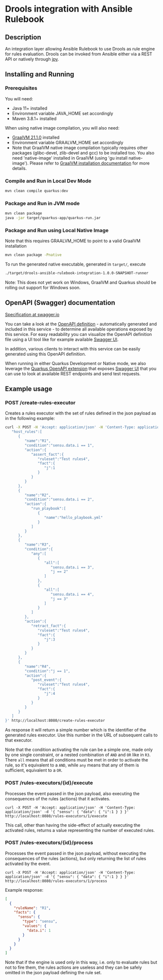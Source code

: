 # Drools integration with Ansible Rulebook

## Description

An integration layer allowing Ansible Rulebook to use Drools as rule engine for rules evaluation. Drools can be invoked from Ansible either via a REST API or natively through [jpy](https://pypi.org/project/jpy/).

## Installing and Running

### Prerequisites

You will need:
  - Java 11+ installed
  - Environment variable JAVA_HOME set accordingly
  - Maven 3.8.1+ installed

When using native image compilation, you will also need:
  - [GraalVM 21.1.0](https://github.com/graalvm/graalvm-ce-builds/releases/tag/vm-21.1.0) installed
  - Environment variable GRAALVM_HOME set accordingly
  - Note that GraalVM native image compilation typically requires other packages (glibc-devel, zlib-devel and gcc) to be installed too.  You also need 'native-image' installed in GraalVM (using 'gu install native-image'). Please refer to [GraalVM installation documentation](https://www.graalvm.org/docs/reference-manual/aot-compilation/#prerequisites) for more details.

### Compile and Run in Local Dev Mode

```sh
mvn clean compile quarkus:dev
```

### Package and Run in JVM mode

```sh
mvn clean package
java -jar target/quarkus-app/quarkus-run.jar
```

### Package and Run using Local Native Image
Note that this requires GRAALVM_HOME to point to a valid GraalVM installation

```sh
mvn clean package -Pnative
```

To run the generated native executable, generated in `target/`, execute

```sh
./target/drools-ansible-rulebook-integration-1.0.0-SNAPSHOT-runner
```

Note: This does not yet work on Windows, GraalVM and Quarkus should be rolling out support for Windows soon.

## OpenAPI (Swagger) documentation
[Specification at swagger.io](https://swagger.io/docs/specification/about/)

You can take a look at the [OpenAPI definition](http://localhost:8080/q/openapi?format=json) - automatically generated and included in this service - to determine all available operations exposed by this service. For easy readability you can visualize the OpenAPI definition file using a UI tool like for example available [Swagger UI](https://editor.swagger.io).

In addition, various clients to interact with this service can be easily generated using this OpenAPI definition.

When running in either Quarkus Development or Native mode, we also leverage the [Quarkus OpenAPI extension](https://quarkus.io/guides/openapi-swaggerui#use-swagger-ui-for-development) that exposes [Swagger UI](http://localhost:8080/q/swagger-ui/) that you can use to look at available REST endpoints and send test requests.

## Example usage

### POST /create-rules-executor

Creates a rules executor with the set of rules defined in the json payload as in the following example:

```sh
curl -X POST -H 'Accept: application/json' -H 'Content-Type: application/json' -d '{
   "host_rules":[
      {
         "name":"R1",
         "condition":"sensu.data.i == 1",
         "action":{
            "assert_fact":{
               "ruleset":"Test rules4",
               "fact":{
                  "j":1
               }
            }
         }
      },
      {
         "name":"R2",
         "condition":"sensu.data.i == 2",
         "action":{
            "run_playbook":[
               {
                  "name":"hello_playbook.yml"
               }
            ]
         }
      },
      {
         "name":"R3",
         "condition":{
            "any":[
               {
                  "all":[
                     "sensu.data.i == 3",
                     "j == 2"
                  ]
               },
               {
                  "all":[
                     "sensu.data.i == 4",
                     "j == 3"
                  ]
               }
            ]
         },
         "action":{
            "retract_fact":{
               "ruleset":"Test rules4",
               "fact":{
                  "j":3
               }
            }
         }
      },
      {
         "name":"R4",
         "condition":"j == 1",
         "action":{
            "post_event":{
               "ruleset":"Test rules4",
               "fact":{
                  "j":4
               }
            }
         }
      }
   ]
}' http://localhost:8080/create-rules-executor
```

As response it will return a simple number which is the identifier of the generated rules executor. Use this number in the URL of subsequent calls to that executor.

Note that the condition activating the rule can be a simple one, made only by one single constraint, or a nested combination of `AND` and `OR` like in `R3`. There `all` means that all conditions must be met in order to activate the rule, so it's equivalent to a `AND`, while `any` means that any of them is sufficient, equivalent to a `OR`.

### POST /rules-executors/{id}/execute

Processes the event passed in the json payload, also executing the consequences of the rules (actions) that it activates.

```
curl -X POST -H 'Accept: application/json' -H 'Content-Type: application/json' -d '{ "sensu": { "data": { "i":1 } } }' http://localhost:8080/rules-executors/1/execute
```

This call, other than having the side-effect of actually executing the activated rules, returns a value representing the number of executed rules.

### POST /rules-executors/{id}/process

Processes the event passed in the json payload, without executing the consequences of the rules (actions), but only returning the list of rules activated by the event.

```
curl -X POST -H 'Accept: application/json' -H 'Content-Type: application/json' -d '{ "sensu": { "data": { "i":1 } } }' http://localhost:8080/rules-executors/1/process
```

Example response:

```json
[
  {
    "ruleName": "R1",
    "facts": {
      "sensu": {
        "type": "sensu",
        "values": {
          "data.i": 1
        }
      }
    }
  }
]
```

Note that if the engine is used only in this way, i.e. only to evaluate rules but not to fire them, the rules actions are useless and they can be safely omitted in the json payload defining the rule set.  
